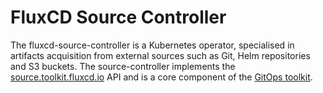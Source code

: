 # FluxCD Source Controller

The fluxcd-source-controller is a Kubernetes operator, specialised in artifacts acquisition
from external sources such as Git, Helm repositories and S3 buckets.
The source-controller implements the
[source.toolkit.fluxcd.io](https://github.com/fluxcd/source-controller/tree/master/docs/spec/v1beta1) API
and is a core component of the [GitOps toolkit](https://toolkit.fluxcd.io).
